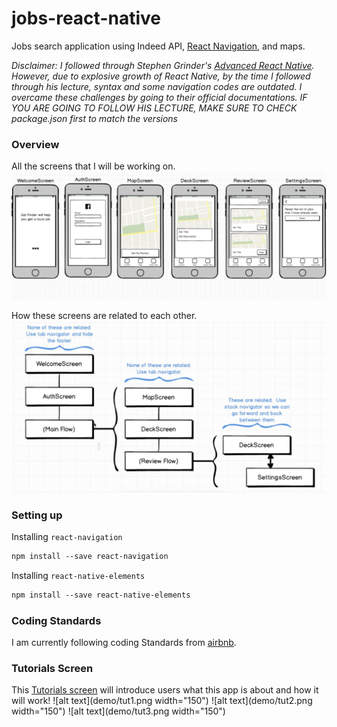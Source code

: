 # jobs-react-native
Jobs search application using Indeed API, [React Navigation](https://reactnavigation.org/docs/intro/), and maps.

*Disclaimer: I followed through Stephen Grinder's [Advanced React Native](https://www.udemy.com/react-native-advanced/).
However, due to explosive growth of React Native, by the time I followed through his lecture, syntax and some navigation codes are outdated. I overcame these challenges by going to their official documentations. IF YOU ARE GOING TO FOLLOW HIS LECTURE, MAKE SURE TO CHECK package.json first to match the versions*

### Overview
All the screens that I will be working on.
![alt text](demo/screens.png)

How these screens are related to each other.
![alt text](demo/flow.png)

### Setting up
Installing `react-navigation`
```bash
npm install --save react-navigation
```

Installing `react-native-elements`
```bash
npm install --save react-native-elements
```

### Coding Standards
I am currently following coding Standards from [airbnb](https://github.com/airbnb/javascript/tree/master/react).

### Tutorials Screen
This [Tutorials screen](jobs/components/Slides.js) will introduce users what this app is about and how it will work!
![alt text](demo/tut1.png width="150") ![alt text](demo/tut2.png width="150") ![alt text](demo/tut3.png width="150")
